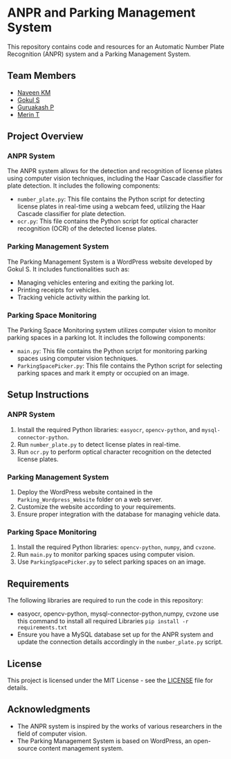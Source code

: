 # ANPR and Parking Management System

This repository contains code and resources for an Automatic Number Plate Recognition (ANPR) system and a Parking Management System.

## Team Members
- [Naveen KM](https://github.com/Naveen2701)
- [Gokul S](https://github.com/gokuls007)
- [Guruakash P](https://github.com/guruakash-7788)
- [Merin T](https://github.com/20BTRCL063)

## Project Overview

### ANPR System
The ANPR system allows for the detection and recognition of license plates using computer vision techniques, including the Haar Cascade classifier for plate detection. It includes the following components:

- `number_plate.py`: This file contains the Python script for detecting license plates in real-time using a webcam feed, utilizing the Haar Cascade classifier for plate detection.
- `ocr.py`: This file contains the Python script for optical character recognition (OCR) of the detected license plates.


### Parking Management System
The Parking Management System is a WordPress website developed by Gokul S. It includes functionalities such as:

- Managing vehicles entering and exiting the parking lot.
- Printing receipts for vehicles.
- Tracking vehicle activity within the parking lot.

### Parking Space Monitoring
The Parking Space Monitoring system utilizes computer vision to monitor parking spaces in a parking lot. It includes the following components:

- `main.py`: This file contains the Python script for monitoring parking spaces using computer vision techniques.
- `ParkingSpacePicker.py`: This file contains the Python script for selecting parking spaces and mark it empty or occupied on an image.

## Setup Instructions

### ANPR System
1. Install the required Python libraries: `easyocr`, `opencv-python`, and `mysql-connector-python`.
2. Run `number_plate.py` to detect license plates in real-time.
3. Run `ocr.py` to perform optical character recognition on the detected license plates.

### Parking Management System
1. Deploy the WordPress website contained in the `Parking_Wordpress_Website` folder on a web server.
2. Customize the website according to your requirements.
3. Ensure proper integration with the database for managing vehicle data.

### Parking Space Monitoring
1. Install the required Python libraries: `opencv-python`, `numpy`, and `cvzone`.
2. Run `main.py` to monitor parking spaces using computer vision.
3. Use `ParkingSpacePicker.py` to select parking spaces on an image.

## Requirements
The following libraries are required to run the code in this repository:
- easyocr, opencv-python, mysql-connector-python,numpy, cvzone
use this command to install all required Libraries `pip install -r requirements.txt`
- Ensure you have a MySQL database set up for the ANPR system and update the connection details accordingly in the `number_plate.py` script.

## License
This project is licensed under the MIT License - see the [LICENSE](LICENSE) file for details.

## Acknowledgments
- The ANPR system is inspired by the works of various researchers in the field of computer vision.
- The Parking Management System is based on WordPress, an open-source content management system.
